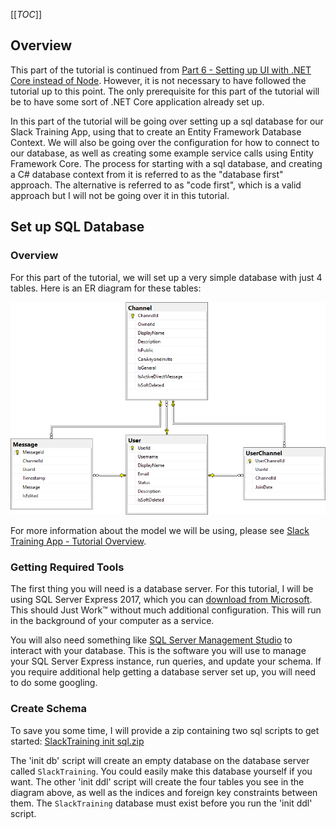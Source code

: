 [[_TOC_]]

## Overview

This part of the tutorial is continued from [Part 6 - Setting up UI with .NET Core instead of Node](/Part-6-%2D-Setting-up-UI-with-.NET-Core-instead-of-Node).  However, it is not necessary to have followed the tutorial up to this point.  The only prerequisite for this part of the tutorial will be to have some sort of .NET Core application already set up.

In this part of the tutorial will be going over setting up a sql database for our Slack Training App, using that to create an Entity Framework Database Context.  We will also be going over the configuration for how to connect to our database, as well as creating some example service calls using Entity Framework Core.  The process for starting with a sql database, and creating a C# database context from it is referred to as the "database first" approach.  The alternative is referred to as "code first", which is a valid approach but I will not be going over it in this tutorial.

## Set up SQL Database

### Overview

For this part of the tutorial, we will set up a very simple database with just 4 tables.  Here is an ER diagram for these tables:

![image.png](/.attachments/image-521990cf-e13f-46e2-820f-8f75f57dcc42.png)

For more information about the model we will be using, please see [Slack Training App - Tutorial Overview](/Slack-Training-App-%2D-Tutorial-Overview).

### Getting Required Tools

The first thing you will need is a database server.  For this tutorial, I will be using SQL Server Express 2017, which you can [download from Microsoft](https://www.microsoft.com/en-us/sql-server/sql-server-editions-express).  This should Just Work™ without much additional configuration.  This will run in the background of your computer as a service.

You will also need something like [SQL Server Management Studio](https://docs.microsoft.com/en-us/sql/ssms/download-sql-server-management-studio-ssms?view=sql-server-2017) to interact with your database.  This is the software you will use to manage your SQL Server Express instance, run queries, and update your schema.  If you require additional help getting a database server set up, you will need to do some googling.

### Create Schema

To save you some time, I will provide a zip containing two sql scripts to get started: [SlackTraining init sql.zip](/.attachments/SlackTraining%20init%20sql-c82d9fcf-c464-4f68-b037-a2ed32b70f56.zip)

The 'init db' script will create an empty database on the database server called `SlackTraining`.  You could easily make this database yourself if you want.  The other 'init ddl' script will create the four tables you see in the diagram above, as well as the indices and foreign key constraints between them.  The `SlackTraining` database must exist before you run the 'init ddl' script.